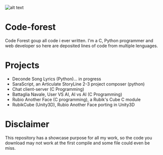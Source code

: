 ![alt text](https://res.cloudinary.com/sagacity/image/upload/c_crop,h_3267,w_4900,x_0,y_0/c_limit,dpr_1.0,f_auto,fl_lossy,q_80,w_1100/0617-forest-park-wildwood_voljbx.jpg)

# Code-forest
Code Forest goup all code i ever written. 
I'm a C, Python programmer and web developer so here are deposited lines of code from multiple lenguages.

# Projects
- Deconde Song Lyrics (Python)... in progress
- SaraScript, an Articulate StoryLine 2-3 project composer (python)
- Chat client-server (C Programming)
- Battaglia Navale, User VS AI, AI vs AI (C Programming)
- Rubio Another Face (C programming), a Rubik's Cube C module
- RubikCube (Unity3D), Rubio Another Face porting in Unity3D

# Disclaimer
This repository has a showcase purpose for all my work, so the code you download may not work at the first compile and some file could even be miss.
